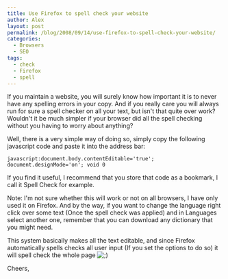```yaml
---
title: Use Firefox to spell check your website
author: Alex
layout: post
permalink: /blog/2008/09/14/use-firefox-to-spell-check-your-website/
categories:
  - Browsers
  - SEO
tags:
  - check
  - Firefox
  - spell
--- 
```


If you maintain a website, you will surely know how important it is to never have any spelling errors in your copy. And if you really care you will always run for sure a spell checker on all your text, but isn\'t that quite over work? Wouldn\'t it be much simpler if your browser did all the spell checking without you having to worry about anything?

Well, there is a very simple way of doing so, simply copy the following javascript code and paste it into the address bar:

    javascript:document.body.contentEditable='true'; document.designMode='on'; void 0
    

If you find it useful, I recommend that you store that code as a bookmark, I call it Spell Check for example.

Note: I\'m not sure whether this will work or not on all browsers, I have only used it on Firefox. And by the way, if you want to change the language right click over some text (Once the spell check was applied) and in Languages select another one, remember that you can download any dictionary that you might need.

This system basically makes all the text editable, and since Firefox automatically spells checks all user input (If you set the options to do so) it will spell check the whole page ![;)][1] 

 [1]: http://urbanoalvarez.es/blog/wp-includes/images/smilies/icon_wink.gif

Cheers,
